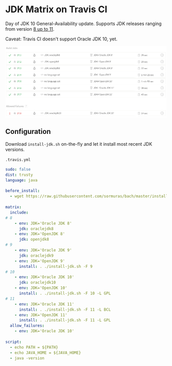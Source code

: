 # JDK Matrix on Travis CI

Day of JDK 10 General-Availability update. Supports JDK releases ranging from version [8 up to 11](https://travis-ci.org/sormuras/sormuras.github.io).

Caveat: Travis CI doesn't support Oracle JDK 10, yet.

[<img src="2018-03-20-jdk-matrix-screenshot.png">](https://travis-ci.org/sormuras/sormuras.github.io)


## Configuration

Download `install-jdk.sh` on-the-fly and let it install most recent JDK versions.

`.travis.yml`

```yml
sudo: false
dist: trusty
language: java

before_install:
  - wget https://raw.githubusercontent.com/sormuras/bach/master/install-jdk.sh

matrix:
  include:
# 8
    - env: JDK='Oracle JDK 8'
      jdk: oraclejdk8
    - env: JDK='OpenJDK 8'
      jdk: openjdk8
# 9
    - env: JDK='Oracle JDK 9'
      jdk: oraclejdk9
    - env: JDK='OpenJDK 9'
      install: . ./install-jdk.sh -F 9
# 10
    - env: JDK='Oracle JDK 10'
      jdk: oraclejdk10
    - env: JDK='OpenJDK 10'
      install: . ./install-jdk.sh -F 10 -L GPL
# 11
    - env: JDK='Oracle JDK 11'
      install: . ./install-jdk.sh -F 11 -L BCL
    - env: JDK='OpenJDK 11'
      install: . ./install-jdk.sh -F 11 -L GPL
  allow_failures:
    - env: JDK='Oracle JDK 10'

script:
  - echo PATH = ${PATH}
  - echo JAVA_HOME = ${JAVA_HOME}
  - java -version
```
